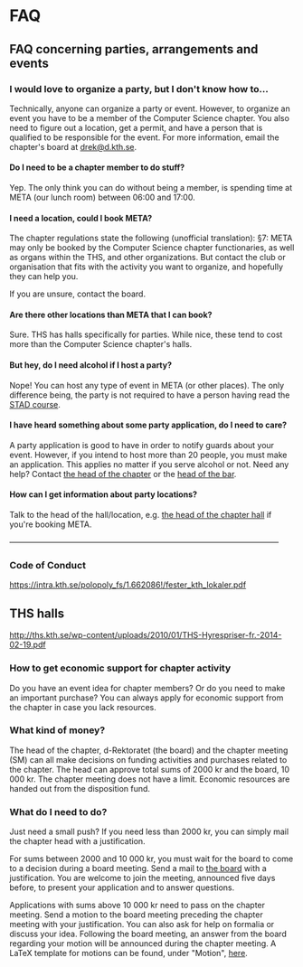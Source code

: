 # FAQ

## FAQ concerning parties, arrangements and events

### I would love to organize a party, but I don't know how to...

Technically, anyone can organize a party or event. However, to organize an
event you have to be a member of the Computer Science chapter. You also need 
to figure out a location, get a permit, and have a 
person that is qualified to be responsible for the event.
For more information, email the chapter's board at drek@d.kth.se.

#### Do I need to be a chapter member to do stuff?

Yep. The only think you can do without being a member, is spending time at META (our lunch room) between 06:00 and 17:00.

#### I need a location, could I book META?

The chapter regulations state the following (unofficial translation): 
§7: META may only be booked by the Computer Science chapter functionaries, as well as 
organs within the THS, and other organizations. But contact the club or 
organisation that fits with the activity you want to organize, and hopefully
they can help you.

If you are unsure, contact the board.

#### Are there other locations than META that I can book?

Sure. THS has halls specifically for parties. While nice, these tend to
cost more than the Computer Science chapter's halls.

#### But hey, do I need alcohol if I host a party?

Nope! You can host any type of event in META (or other places). 
The only difference being, the party is not required to have a person
having read the [STAD course](http://www.stad.org/en/about-stad).

#### I have heard something about some party application, do I need to care?

A party application is good to have in order to notify guards about your event. 
However, if you intend to host more than 20 people, you must make an application. This 
applies no matter if you serve alcohol or not. Need any help? Contact [the head of the chapter](ordf@d.kth.se)
or the [head of the bar](klubbm@d.kth.se).

#### How can I get information about party locations?

Talk to the head of the hall/location, e.g. [the head of the chapter hall](lokalchef@d.kth.se) if you're booking META.

––––––––––––––––––––––––––––––––––––––––––––––––––––––––––––––––––––

### Code of Conduct

<https://intra.kth.se/polopoly_fs/1.662086!/fester_kth_lokaler.pdf>

THS halls
-----------

<http://ths.kth.se/wp-content/uploads/2010/01/THS-Hyrespriser-fr.-2014-02-19.pdf>

### How to get economic support for chapter activity

Do you have an event idea for chapter members? Or do you need to make an important purchase? You can always apply for economic support from the chapter in case you lack resources.

### What kind of money?

The head of the chapter, d-Rektoratet (the board) and the chapter meeting (SM) can all make decisions on funding activities and purchases related to the chapter. The head can approve total sums of 2000 kr and the board, 10 000 kr. The chapter meeting does not have a limit. Economic resources are handed out from the disposition fund.

### What do I need to do?

Just need a small push? If you need less than 2000 kr, you can simply mail the chapter head with a justification.

For sums between 2000 and 10 000 kr, you must wait for the board to come to a decision during a board meeting. Send a mail to [the board](drek@d.kth.se) with a justification. You are welcome to join the meeting, announced five days before, to present your application and to answer questions.

Applications with sums above 10 000 kr need to pass on the chapter meeting. Send a motion to the board meeting preceding the chapter meeting with your justification. You can also ask for help on formalia or discuss your idea. Following the board meeting, an answer from the board regarding your motion will be announced during the chapter meeting. A LaTeX template for motions can be found, under "Motion", [here](/sektionen/organisation).

